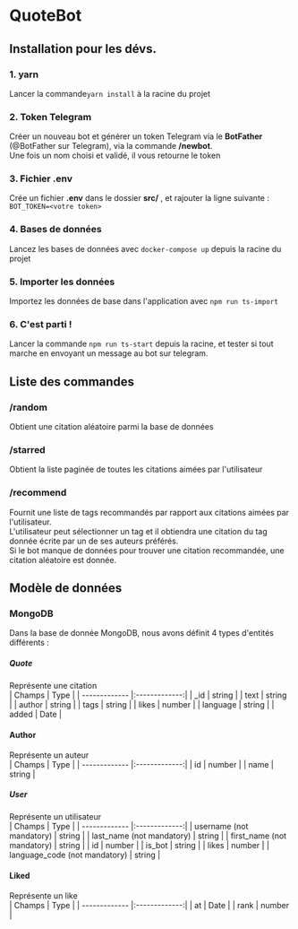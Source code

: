 # QuoteBot

## Installation pour les dévs.
### 1. yarn
Lancer la commande```yarn install``` à la racine du projet
### 2. Token Telegram
Créer un nouveau bot et générer un token Telegram via le **BotFather** (@BotFather sur Telegram), via la commande **/newbot**. <br>
Une fois un nom choisi et validé, il vous retourne le token
### 3. Fichier .env
Crée un fichier **.env** dans le dossier **src/** , et rajouter la ligne suivante : 
```BOT_TOKEN=<votre token>```

### 4. Bases de données
Lancez les bases de données avec ```docker-compose up``` depuis la racine du projet  

### 5. Importer les données
Importez les données de base dans l'application avec ```npm run ts-import```

### 6. C'est parti !
Lancer la commande ```npm run ts-start``` depuis la racine, et tester si tout marche en envoyant un message au bot sur telegram.

## Liste des commandes

### /random
Obtient une citation aléatoire parmi la base de données

### /starred
Obtient la liste paginée de toutes les citations aimées par l'utilisateur

### /recommend
Fournit une liste de tags recommandés par rapport aux citations aimées par l'utilisateur.  
L'utilisateur peut sélectionner un tag et il obtiendra une citation du tag donnée écrite par un de ses auteurs préférés.  
Si le bot manque de données pour trouver une citation recommandée, une citation aléatoire est donnée.


## Modèle de données
### MongoDB
Dans la base de donnée MongoDB, nous avons définit 4 types d'entités différents : 

##### Quote
Représente une citation <br>
| Champs        | Type           |
| ------------- |:-------------:|
| _id     | string |
| text     | string      | 
| author | string      |
| tags | string      |
| likes | number      |
| language | string      |
| added | Date      |

#### Author
Représente un auteur <br>
| Champs        | Type           |
| ------------- |:-------------:|
| id     | number |
| name     | string      | 

##### User
Représente un utilisateur <br>
| Champs        | Type           |
| ------------- |:-------------:|
| username  (not mandatory)     | string |
| last_name (not mandatory)     | string      | 
| first_name (not mandatory)     | string      | 
| id | number      |
| is_bot | string      |
| likes | number      |
| language_code (not mandatory) | string      |

#### Liked
Représente un like <br>
| Champs        | Type           |
| ------------- |:-------------:|
| at     | Date |
| rank     | number      | 
